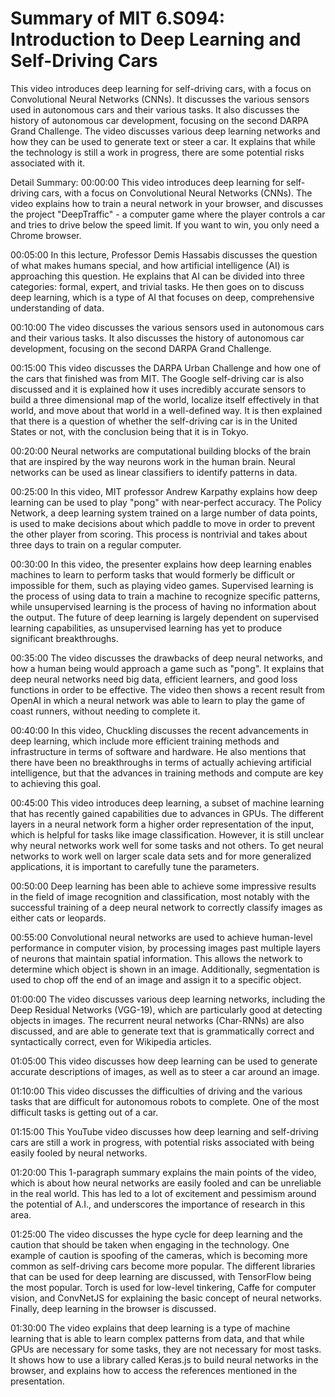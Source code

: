 # Summary of MIT 6.S094: Introduction to Deep Learning and Self-Driving Cars

This video introduces deep learning for self-driving cars, with a focus on Convolutional Neural Networks (CNNs). It discusses the various sensors used in autonomous cars and their various tasks. It also discusses the history of autonomous car development, focusing on the second DARPA Grand Challenge.
The video discusses various deep learning networks and how they can be used to generate text or steer a car. It explains that while the technology is still a work in progress, there are some potential risks associated with it.

Detail Summary: 
00:00:00
This video introduces deep learning for self-driving cars, with a focus on Convolutional Neural Networks (CNNs). The video explains how to train a neural network in your browser, and discusses the project "DeepTraffic" - a computer game where the player controls a car and tries to drive below the speed limit. If you want to win, you only need a Chrome browser.

00:05:00
In this lecture, Professor Demis Hassabis discusses the question of what makes humans special, and how artificial intelligence (AI) is approaching this question. He explains that AI can be divided into three categories: formal, expert, and trivial tasks. He then goes on to discuss deep learning, which is a type of AI that focuses on deep, comprehensive understanding of data.

00:10:00
The video discusses the various sensors used in autonomous cars and their various tasks. It also discusses the history of autonomous car development, focusing on the second DARPA Grand Challenge.

00:15:00
This video discusses the DARPA Urban Challenge and how one of the cars that finished was from MIT. The Google self-driving car is also discussed and it is explained how it uses incredibly accurate sensors to build a three dimensional map of the world, localize itself effectively in that world, and move about that world in a well-defined way. It is then explained that there is a question of whether the self-driving car is in the United States or not, with the conclusion being that it is in Tokyo.

00:20:00
Neural networks are computational building blocks of the brain that are inspired by the way neurons work in the human brain. Neural networks can be used as linear classifiers to identify patterns in data.

00:25:00
In this video, MIT professor Andrew Karpathy explains how deep learning can be used to play "pong" with near-perfect accuracy. The Policy Network, a deep learning system trained on a large number of data points, is used to make decisions about which paddle to move in order to prevent the other player from scoring. This process is nontrivial and takes about three days to train on a regular computer.

00:30:00
In this video, the presenter explains how deep learning enables machines to learn to perform tasks that would formerly be difficult or impossible for them, such as playing video games. Supervised learning is the process of using data to train a machine to recognize specific patterns, while unsupervised learning is the process of having no information about the output. The future of deep learning is largely dependent on supervised learning capabilities, as unsupervised learning has yet to produce significant breakthroughs.

00:35:00
The video discusses the drawbacks of deep neural networks, and how a human being would approach a game such as "pong". It explains that deep neural networks need big data, efficient learners, and good loss functions in order to be effective. The video then shows a recent result from OpenAI in which a neural network was able to learn to play the game of coast runners, without needing to complete it.

00:40:00
In this video, Chuckling discusses the recent advancements in deep learning, which include more efficient training methods and infrastructure in terms of software and hardware. He also mentions that there have been no breakthroughs in terms of actually achieving artificial intelligence, but that the advances in training methods and compute are key to achieving this goal.

00:45:00
This video introduces deep learning, a subset of machine learning that has recently gained capabilities due to advances in GPUs. The different layers in a neural network form a higher order representation of the input, which is helpful for tasks like image classification. However, it is still unclear why neural networks work well for some tasks and not others. To get neural networks to work well on larger scale data sets and for more generalized applications, it is important to carefully tune the parameters.

00:50:00
Deep learning has been able to achieve some impressive results in the field of image recognition and classification, most notably with the successful training of a deep neural network to correctly classify images as either cats or leopards.

00:55:00
Convolutional neural networks are used to achieve human-level performance in computer vision, by processing images past multiple layers of neurons that maintain spatial information. This allows the network to determine which object is shown in an image. Additionally, segmentation is used to chop off the end of an image and assign it to a specific object.

01:00:00
The video discusses various deep learning networks, including the Deep Residual Networks (VGG-19), which are particularly good at detecting objects in images. The recurrent neural networks (Char-RNNs) are also discussed, and are able to generate text that is grammatically correct and syntactically correct, even for Wikipedia articles.

01:05:00
This video discusses how deep learning can be used to generate accurate descriptions of images, as well as to steer a car around an image.

01:10:00
This video discusses the difficulties of driving and the various tasks that are difficult for autonomous robots to complete. One of the most difficult tasks is getting out of a car.

01:15:00
This YouTube video discusses how deep learning and self-driving cars are still a work in progress, with potential risks associated with being easily fooled by neural networks.

01:20:00
This 1-paragraph summary explains the main points of the video, which is about how neural networks are easily fooled and can be unreliable in the real world. This has led to a lot of excitement and pessimism around the potential of A.I., and underscores the importance of research in this area.

01:25:00
The video discusses the hype cycle for deep learning and the caution that should be taken when engaging in the technology. One example of caution is spoofing of the cameras, which is becoming more common as self-driving cars become more popular. The different libraries that can be used for deep learning are discussed, with TensorFlow being the most popular. Torch is used for low-level tinkering, Caffe for computer vision, and ConvNetJS for explaining the basic concept of neural networks. Finally, deep learning in the browser is discussed.

01:30:00
The video explains that deep learning is a type of machine learning that is able to learn complex patterns from data, and that while GPUs are necessary for some tasks, they are not necessary for most tasks. It shows how to use a library called Keras.js to build neural networks in the browser, and explains how to access the references mentioned in the presentation.

